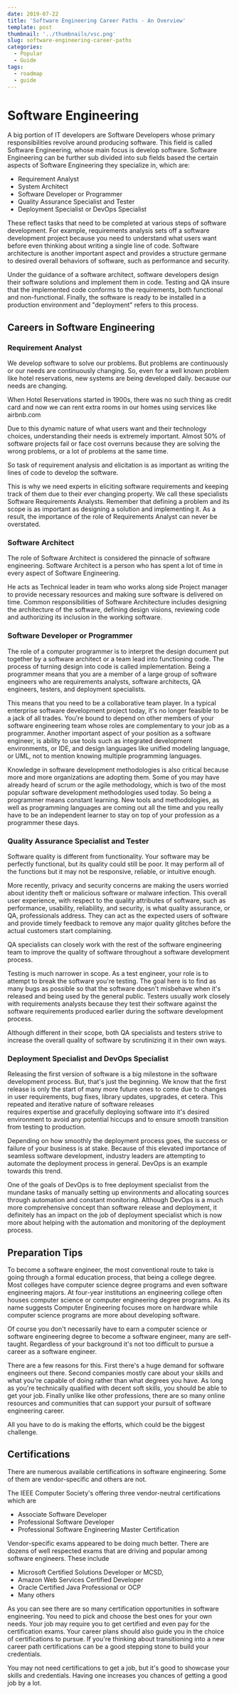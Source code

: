 ```yaml
---
date: 2019-07-22
title: 'Software Engineering Career Paths - An Overview'
template: post
thumbnail: '../thumbnails/vsc.png'
slug: software-engineering-career-paths
categories:
  - Popular
  - Guide
tags:
  - roadmap
  - guide
---
```


# Software Engineering
A big portion of IT developers are Software Developers whose primary responsibilities revolve around producing software.
This field is called Software Engineering, whose main focus is develop software. Software Engineering can be further
sub divided into sub fields based the certain aspects of Software Engineering they specialize in, which are:

- Requirement Analyst
- System Architect
- Software Developer or Programmer
- Quality Assurance Specialist and Tester
- Deployment Specialist or DevOps Specialist

These reflect tasks that need to be completed at various steps of software development. For example, requirements 
analysis sets off a software development project because you need to understand what users want before even thinking 
about writing a single line of code. Software architecture is another important aspect and provides a structure germane 
to desired overall behaviors of software, such as performance and security.

Under the guidance of a software architect, software developers design their software solutions and implement them in 
code. Testing and QA insure that the implemented code conforms to the requirements, both functional and non-functional. 
Finally, the software is ready to be installed in a production environment and "deployment" refers to this process. 

## Careers in Software Engineering

### Requirement Analyst
We develop software to solve our problems. But problems are continuously or our needs are continuously changing. So, even
for a well known problem like hotel reservations, new systems are being developed daily. because our needs are changing.

When Hotel Reservations started in 1900s, there was no such thing as credit card and now we can rent extra rooms in our 
homes using services like airbnb.com

Due to this dynamic nature of what users want and their technology choices, understanding their needs is extremely 
important. Almost 50% of software projects fail or face cost overruns because they are solving the wrong problems, or 
a lot of problems at the same time.

So task of requirement analysis and elicitation is as important as writing the lines of code to develop the software.

This is why we need experts in eliciting software requirements and keeping track of them due to their ever changing 
property. We call these specialists Software Requirements Analysts. Remember that defining a problem and its scope is 
as important as designing a solution and implementing it. As a result, the importance of the role of Requirements 
Analyst can never be overstated. 

### Software Architect
The role of Software Architect is considered the pinnacle of software engineering. Software Architect is a person who has 
spent a lot of time in every aspect of Software Engineering.

He acts as Technical leader in team who works along side Project manager to provide necessary resources and making sure 
software is delivered on time. Common responsibilities of Software Architecture 
includes designing the architecture of the software, defining design visions, reviewing code and authorizing its 
inclusion in the working software.

### Software Developer or Programmer
The role of a computer programmer is to interpret the design document put together by a software architect or 
a team lead into functioning code. The process of turning design into code is called implementation. Being a 
programmer means that you are a member of a large group of software engineers who are requirements analysts, 
software architects, QA engineers, testers, and deployment specialists.

This means that you need to be a collaborative team player. In a typical enterprise software development project today, 
it's no longer feasible to be a jack of all trades. You're bound to depend on other members of your software 
engineering team whose roles are complementary to your job as a programmer. Another important aspect of your position 
as a software engineer, is ability to use tools such as integrated development environments, or IDE, and design 
languages like unified modeling language, or UML, not to mention knowing multiple programming languages.

Knowledge in software development methodologies is also critical because more and more organizations are adopting them. 
Some of you may have already heard of scrum or the agile methodology, which is two of the most popular software 
development methodologies used today. So being a programmer means constant learning. New tools and methodologies, 
as well as programming languages are coming out all the time and you really have to be an independent learner 
to stay on top of your profession as a programmer these days. 

### Quality Assurance Specialist and Tester
Software quality is different from functionality. Your software may be perfectly functional, but its quality could still 
be poor. It may perform all of the functions but it may not be responsive, reliable, or intuitive enough.

More recently, privacy and security concerns are making the users worried about identity theft or malicious software or 
malware infection. This overall user experience, with respect to the quality attributes of software, such as 
performance, usability, reliability, and security, is what quality assurance, or QA, professionals address. They can 
act as the expected users of software and provide timely feedback to remove any major quality glitches before the 
actual customers start complaining.

QA specialists can closely work with the rest of the software engineering team to improve the quality of software 
throughout a software development process.

Testing is much narrower in scope. As a test engineer, your role is to attempt to break the software you're testing. 
The goal here is to find as many bugs as possible so that the software doesn't misbehave when it's released and being 
used by the general public. Testers usually work closely with requirements analysts because they test their software 
against the software requirements produced earlier during the software development process.

Although different in their scope, both QA specialists and testers strive to increase the overall quality of software 
by scrutinizing it in their own ways.

### Deployment Specialist and DevOps Specialist
Releasing the first version of software is a big milestone in the software development process. But, that's just the 
beginning. We know that the first release is only the start of many more future ones to come due to changes in user 
requirements, bug fixes, library updates, upgrades, et cetera. This repeated and iterative nature of software releases   
requires expertise and gracefully deploying software into it's desired environment to avoid any potential hiccups and 
to ensure smooth transition from testing to production.

Depending on how smoothly the deployment process goes, the success or failure of your business is at stake. Because of 
this elevated importance of seamless software development, industry leaders are attempting to automate the deployment 
process in general. DevOps is an example towards this trend.

One of the goals of DevOps is to free deployment specialist from the mundane tasks of manually setting up environments 
and allocating sources through automation and constant monitoring. Although DevOps is a much more comprehensive concept 
than software release and deployment, it definitely has an impact on the job of deployment specialist which is now more 
about helping with the automation and monitoring of the deployment process.  

## Preparation Tips
To become a software engineer, the most conventional route to take is going through a formal education process, that 
being a college degree. Most colleges have computer science degree programs and even software engineering majors. 
At four-year institutions an engineering college often houses computer science or computer engineering degree programs. 
As its name suggests Computer Engineering focuses more on hardware while computer science 
programs are more about developing software.

Of course you don't necessarily have to earn a computer science or software engineering degree to become a software 
engineer, many are self-taught. Regardless of your background it's not too difficult to pursue a career as a 
software engineer.

There are a few reasons for this. First there's a huge demand for software engineers out there. Second companies mostly 
care about your skills and what you're capable of doing rather than what degrees you have. As long as you're technically 
qualified with decent soft skills, you should be able to get your job. Finally unlike like other professions, 
there are so many online resources and communities that can support your pursuit of software engineering career.

All you have to do is making the efforts, which could be the biggest challenge. 

## Certifications
There are numerous available certifications in software engineering. Some of them are vendor-specific and others are 
not. 

The IEEE Computer Society's offering three vendor-neutral certifications which are 

- Associate Software Developer 
- Professional Software Developer 
- Professional Software Engineering Master Certification


Vendor-specific exams appeared to be doing much better. There are dozens of well respected exams that are driving and 
popular among software engineers. These include 

- Microsoft Certified Solutions Developer or MCSD, 
- Amazon Web Services Certified Developer
- Oracle Certified Java Professional or OCP
- Many others

As you can see there are so many certification opportunities in software engineering. You need to pick and choose the 
best ones for your own needs. Your job may require you to get certified and even pay for the certification exams. Your 
career plans should also guide you in the choice of certifications to pursue. If you're thinking about transitioning 
into a new career path certifications can be a good stepping stone to build your credentials. 

You may not need certifications to get a job, but it's good to showcase your skills and credentials. Having one increases
you chances of getting a good job by a lot.